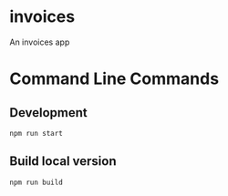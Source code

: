 # invoices
An invoices app

# Command Line Commands

## Development

```Shell
npm run start
```

## Build local version

```Shell
npm run build
```
